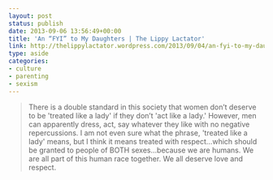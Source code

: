 ```yaml
---
layout: post
status: publish
date: 2013-09-06 13:56:49+00:00
title: 'An “FYI” to My Daughters | The Lippy Lactator'
link: http://thelippylactator.wordpress.com/2013/09/04/an-fyi-to-my-daughters/?utm_source=buffer&utm_campaign=Buffer&utm_content=bufferc878e&utm_medium=twitter
type: aside
categories:
- culture
- parenting
- sexism
---
```


> 
  
> 
> There is a double standard in this society that women don’t deserve to be 'treated like a lady' if they don’t 'act like a lady.' However, men can apparently dress, act, say whatever they like with no negative repercussions. I am not even sure what the phrase, 'treated like a lady' means, but I think it means treated with respect…which should be granted to people of BOTH sexes…because we are humans. We are all part of this human race together. We all deserve love and respect.
> 
> 

